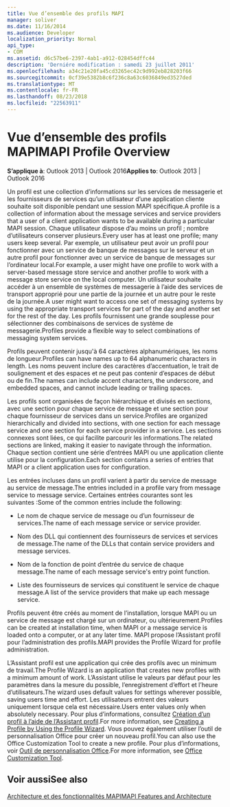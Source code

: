 ```yaml
---
title: Vue d’ensemble des profils MAPI
manager: soliver
ms.date: 11/16/2014
ms.audience: Developer
localization_priority: Normal
api_type:
- COM
ms.assetid: d6c57be6-2397-4ab1-a912-028454dffc44
description: 'Derniére modification : samedi 23 juillet 2011'
ms.openlocfilehash: a34c21e20fa45cd3265ec42c9d992eb828203f66
ms.sourcegitcommit: 0cf39e5382b8c6f236c8a63c6036849ed3527ded
ms.translationtype: MT
ms.contentlocale: fr-FR
ms.lasthandoff: 08/23/2018
ms.locfileid: "22563911"
---
```

# <a name="mapi-profile-overview"></a><span data-ttu-id="9a0d4-103">Vue d’ensemble des profils MAPI</span><span class="sxs-lookup"><span data-stu-id="9a0d4-103">MAPI Profile Overview</span></span>

  
  
<span data-ttu-id="9a0d4-104">**S’applique à**: Outlook 2013 | Outlook 2016</span><span class="sxs-lookup"><span data-stu-id="9a0d4-104">**Applies to**: Outlook 2013 | Outlook 2016</span></span> 
  
<span data-ttu-id="9a0d4-105">Un profil est une collection d’informations sur les services de messagerie et les fournisseurs de services qu’un utilisateur d’une application cliente souhaite soit disponible pendant une session MAPI spécifique.</span><span class="sxs-lookup"><span data-stu-id="9a0d4-105">A profile is a collection of information about the message services and service providers that a user of a client application wants to be available during a particular MAPI session.</span></span> <span data-ttu-id="9a0d4-106">Chaque utilisateur dispose d’au moins un profil ; nombre d’utilisateurs conserver plusieurs.</span><span class="sxs-lookup"><span data-stu-id="9a0d4-106">Every user has at least one profile; many users keep several.</span></span> <span data-ttu-id="9a0d4-107">Par exemple, un utilisateur peut avoir un profil pour fonctionner avec un service de banque de messages sur le serveur et un autre profil pour fonctionner avec un service de banque de messages sur l’ordinateur local.</span><span class="sxs-lookup"><span data-stu-id="9a0d4-107">For example, a user might have one profile to work with a server-based message store service and another profile to work with a message store service on the local computer.</span></span> <span data-ttu-id="9a0d4-108">Un utilisateur souhaite accéder à un ensemble de systèmes de messagerie à l’aide des services de transport approprié pour une partie de la journée et un autre pour le reste de la journée.</span><span class="sxs-lookup"><span data-stu-id="9a0d4-108">A user might want to access one set of messaging systems by using the appropriate transport services for part of the day and another set for the rest of the day.</span></span> <span data-ttu-id="9a0d4-109">Les profils fournissent une grande souplesse pour sélectionner des combinaisons de services de système de messagerie.</span><span class="sxs-lookup"><span data-stu-id="9a0d4-109">Profiles provide a flexible way to select combinations of messaging system services.</span></span> 
  
<span data-ttu-id="9a0d4-110">Profils peuvent contenir jusqu'à 64 caractères alphanumériques, les noms de longueur.</span><span class="sxs-lookup"><span data-stu-id="9a0d4-110">Profiles can have names up to 64 alphanumeric characters in length.</span></span> <span data-ttu-id="9a0d4-111">Les noms peuvent inclure des caractères d’accentuation, le trait de soulignement et des espaces et ne peut pas contenir d’espaces de début ou de fin.</span><span class="sxs-lookup"><span data-stu-id="9a0d4-111">The names can include accent characters, the underscore, and embedded spaces, and cannot include leading or trailing spaces.</span></span> 
  
<span data-ttu-id="9a0d4-112">Les profils sont organisées de façon hiérarchique et divisés en sections, avec une section pour chaque service de message et une section pour chaque fournisseur de services dans un service.</span><span class="sxs-lookup"><span data-stu-id="9a0d4-112">Profiles are organized hierarchically and divided into sections, with one section for each message service and one section for each service provider in a service.</span></span> <span data-ttu-id="9a0d4-113">Les sections connexes sont liées, ce qui facilite parcourir les informations.</span><span class="sxs-lookup"><span data-stu-id="9a0d4-113">The related sections are linked, making it easier to navigate through the information.</span></span> <span data-ttu-id="9a0d4-114">Chaque section contient une série d’entrées MAPI ou une application cliente utilise pour la configuration.</span><span class="sxs-lookup"><span data-stu-id="9a0d4-114">Each section contains a series of entries that MAPI or a client application uses for configuration.</span></span>
  
<span data-ttu-id="9a0d4-115">Les entrées incluses dans un profil varient à partir du service de message au service de message.</span><span class="sxs-lookup"><span data-stu-id="9a0d4-115">The entries included in a profile vary from message service to message service.</span></span> <span data-ttu-id="9a0d4-116">Certaines entrées courantes sont les suivantes :</span><span class="sxs-lookup"><span data-stu-id="9a0d4-116">Some of the common entries include the following:</span></span>
  
- <span data-ttu-id="9a0d4-117">Le nom de chaque service de message ou d’un fournisseur de services.</span><span class="sxs-lookup"><span data-stu-id="9a0d4-117">The name of each message service or service provider.</span></span>
    
- <span data-ttu-id="9a0d4-118">Nom des DLL qui contiennent des fournisseurs de services et services de message.</span><span class="sxs-lookup"><span data-stu-id="9a0d4-118">The name of the DLLs that contain service providers and message services.</span></span>
    
- <span data-ttu-id="9a0d4-119">Nom de la fonction de point d’entrée du service de chaque message.</span><span class="sxs-lookup"><span data-stu-id="9a0d4-119">The name of each message service's entry point function.</span></span>
    
- <span data-ttu-id="9a0d4-120">Liste des fournisseurs de services qui constituent le service de chaque message.</span><span class="sxs-lookup"><span data-stu-id="9a0d4-120">A list of the service providers that make up each message service.</span></span>
    
<span data-ttu-id="9a0d4-121">Profils peuvent être créés au moment de l’installation, lorsque MAPI ou un service de message est chargé sur un ordinateur, ou ultérieurement.</span><span class="sxs-lookup"><span data-stu-id="9a0d4-121">Profiles can be created at installation time, when MAPI or a message service is loaded onto a computer, or at any later time.</span></span> <span data-ttu-id="9a0d4-122">MAPI propose l’Assistant profil pour l’administration des profils.</span><span class="sxs-lookup"><span data-stu-id="9a0d4-122">MAPI provides the Profile Wizard for profile administration.</span></span> 
  
<span data-ttu-id="9a0d4-123">L’Assistant profil est une application qui crée des profils avec un minimum de travail.</span><span class="sxs-lookup"><span data-stu-id="9a0d4-123">The Profile Wizard is an application that creates new profiles with a minimum amount of work.</span></span> <span data-ttu-id="9a0d4-124">L’Assistant utilise le valeurs par défaut pour les paramètres dans la mesure du possible, l’enregistrement d’effort et l’heure d’utilisateurs.</span><span class="sxs-lookup"><span data-stu-id="9a0d4-124">The wizard uses default values for settings wherever possible, saving users time and effort.</span></span> <span data-ttu-id="9a0d4-125">Les utilisateurs entrent des valeurs uniquement lorsque cela est nécessaire.</span><span class="sxs-lookup"><span data-stu-id="9a0d4-125">Users enter values only when absolutely necessary.</span></span> <span data-ttu-id="9a0d4-126">Pour plus d’informations, consultez [Création d’un profil à l’aide de l’Assistant profil](creating-a-profile-by-using-the-profile-wizard.md).</span><span class="sxs-lookup"><span data-stu-id="9a0d4-126">For more information, see [Creating a Profile by Using the Profile Wizard](creating-a-profile-by-using-the-profile-wizard.md).</span></span> <span data-ttu-id="9a0d4-127">Vous pouvez également utiliser l’outil de personnalisation Office pour créer un nouveau profil.</span><span class="sxs-lookup"><span data-stu-id="9a0d4-127">You can also use the Office Customization Tool to create a new profile.</span></span> <span data-ttu-id="9a0d4-128">Pour plus d’informations, voir [Outil de personnalisation Office](http://go.microsoft.com/fwlink/?LinkId=123000).</span><span class="sxs-lookup"><span data-stu-id="9a0d4-128">For more information, see [Office Customization Tool](http://go.microsoft.com/fwlink/?LinkId=123000).</span></span>
  
## <a name="see-also"></a><span data-ttu-id="9a0d4-129">Voir aussi</span><span class="sxs-lookup"><span data-stu-id="9a0d4-129">See also</span></span>



[<span data-ttu-id="9a0d4-130">Architecture et des fonctionnalités MAPI</span><span class="sxs-lookup"><span data-stu-id="9a0d4-130">MAPI Features and Architecture</span></span>](mapi-features-and-architecture.md)

